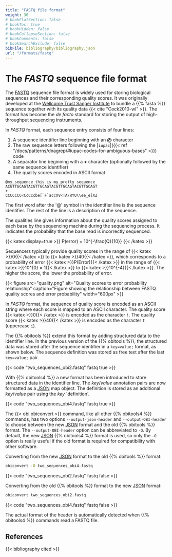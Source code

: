 ```yaml
---
title: "FASTQ file format"
weight: 30
# bookFlatSection: false
# bookToc: true
# bookHidden: false
# bookCollapseSection: false
# bookComments: false
# bookSearchExclude: false
bibFile: bibliography/bibliography.json 
url: "/formats/fastq"
---
```


# The *FASTQ* sequence file format

The [FASTQ](https://en.wikipedia.org/wiki/FASTQ_format) sequence file format is widely used for storing biological sequences and their corresponding quality scores. It was originally developed at the [Wellcome Trust Sanger Institute](https://www.sanger.ac.uk/) to bundle a {{% fasta %}} sequence together with its quality data {{< cite "Cock2010-wl" >}}. The format has become the *de facto* standard for storing the output of high-throughput sequencing instruments.

In *FASTQ* format, each sequence entry consists of four lines:
1. A sequence identifier line beginning with an **@** character
2. The raw sequence letters following the [`iupac`]({{< ref "/docs/patterns/dnagrep/#iupac-codes-for-ambiguous-bases" >}}) code
3. A separator line beginning with a **+** character (optionally followed by the same sequence identifier)
4. The quality scores encoded in ASCII format

```
@my_sequence this is my pretty sequence
ACGTTGCAGTACGTTGCAGTACGTTGCAGTACGTTGCAGT
+
CCCCCCC<CcCccbe[`F`accXV<TA\RYU\\ee_e[XZ
```

The first word after the '@' symbol in the identifier line is the sequence identifier. The rest of the line is a description of the sequence. 

The qualities line gives information about the quality scores assigned to each base by the sequencing machine during the sequencing process. It indicates the probability that the base read is incorrectly sequenced.

{{< katex display=true >}}
P(error) = 10^{-\frac{Q}{10}}
{{< /katex >}}

Sequencers typically provide quality scores in the range of {{< katex >}}0{{< /katex >}} to {{< katex >}}40{{< /katex >}}, which corresponds to a probability of error {{< katex >}}P(Error){{< /katex >}} in the range of {{< katex >}}10^{0} = 1{{< /katex >}} to {{< katex >}}10^{-4}{{< /katex >}}. The higher the score, the lower the probability of error.

<!-- 

quality <- ggplot() + geom_function(fun = function(x) 10^(-x/10)) + xlim(0,40) + xlab("Quality") + ylab(expression(P(Error) == 10^{-Q/10})) + theme_minimal() + scale_y_log10()
ggsave("qality.png",quality) 
-->

{{< figure src="quality.png" 
    alt="Quality scores to error probability relationship"
    caption="Figure showing the relationship between FASTQ quality scores and error probability" 
    width="600px" >}}

In *FASTQ* format, the sequence of quality score is encoded as an ASCII string where each score is mapped to an ASCII character. The quality score {{< katex >}}0{{< /katex >}} is encoded as the character `!`. The quality score {{< katex >}}40{{< /katex >}} is encoded as the character `I` (uppercase `i`).

The {{% obitools %}} extend this format by adding structured data to the identifier line. In the previous version of the {{% obitools %}}, the structured data was stored after the sequence identifier in a `key=value;` format, as shown below. The sequence definition was stored as free text after the last `key=value;` pair.

{{< code "two_sequences_obi2.fastq" fastq true >}}

With {{% obitools4 %}} a new format has been introduced to store structured data in the identifier line. The *key*/*value* annotation pairs are now formatted as a [JSON](https://en.wikipedia.org/wiki/JSON) map object. The definition is stored as an additional *key*/*value* pair using the *key* `definition'.

{{< code "two_sequences_obi4.fastq" fastq true >}}

The {{< obi obiconvert >}} command, like all other {{% obitools4 %}} commands, has two options `--output-json-header` and `--output-OBI-header` to choose between the new [JSON](https://en.wikipedia.org/wiki/JSON) format and the old {{% obitools %}} format. The `--output-OBI-header` option can be abbreviated to `-O`. By default, the new [JSON](https://en.wikipedia.org/wiki/JSON) {{% obitools4 %}} format is used, so only the `-O` option is really useful if the old format is required for compatibility with other software.

Converting from the new [JSON](https://en.wikipedia.org/wiki/JSON) format to the old {{% obitools %}} format:

```bash
obiconvert -O two_sequences_obi4.fastq
```
{{< code "two_sequences_obi2.fastq" fastq false >}} 

Converting from the old {{% obitools %}} format to the new [JSON](https://en.wikipedia.org/wiki/JSON) format:

```bash
obiconvert two_sequences_obi2.fastq
```
{{< code "two_sequences_obi4.fastq" fastq false >}} 

The actual format of the header is automatically detected when {{% obitools4 %}} commands read a FASTQ file.

## References

{{< bibliography cited >}}